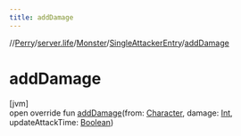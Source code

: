 ```yaml
---
title: addDamage
---
```

//[Perry](../../../../index.html)/[server.life](../../index.html)/[Monster](../index.html)/[SingleAttackerEntry](index.html)/[addDamage](add-damage.html)



# addDamage



[jvm]\
open override fun [addDamage](add-damage.html)(from: [Character](../../../client/-character/index.html), damage: [Int](https://kotlinlang.org/api/latest/jvm/stdlib/kotlin/-int/index.html), updateAttackTime: [Boolean](https://kotlinlang.org/api/latest/jvm/stdlib/kotlin/-boolean/index.html))





